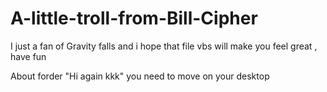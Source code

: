 # A-little-troll-from-Bill-Cipher
I just a fan of Gravity falls and i hope that file vbs will make you feel great , have fun

About forder "Hi again kkk" you need to move on your desktop
